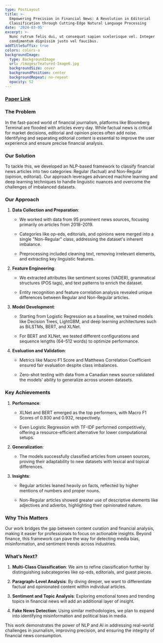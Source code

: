```yaml
---
type: PostLayout
title: >-
  Empowering Precision in Financial News: A Revolution in Editorial
  Classification through Cutting-Edge Natural Language Processing
date: '2024-03-05'
excerpt: >-
  Nunc rutrum felis dui, ut consequat sapien scelerisque vel. Integer
  condimentum dignissim justo vel faucibus.
addTitleSuffix: true
colors: colors-a
backgroundImage:
  type: BackgroundImage
  url: /images/featured-Image6.jpg
  backgroundSize: cover
  backgroundPosition: center
  backgroundRepeat: no-repeat
  opacity: 52
---
```

### [**Paper Link**](https://dl.acm.org/doi/10.1145/3639233.3639343)

### **The Problem**

In the fast-paced world of financial journalism, platforms like Bloomberg Terminal are flooded with articles every day. While factual news is critical for market decisions, editorial and opinion pieces often add noise. Identifying and separating editorial content is essential to improve the user experience and ensure precise financial analysis.



### **Our Solution**

To tackle this, we developed an NLP-based framework to classify financial news articles into two categories: Regular (factual) and Non-Regular (opinion, editorial). Our approach leverages advanced machine learning and deep learning techniques to handle linguistic nuances and overcome the challenges of imbalanced datasets.



### **Our Approach**

1.  **Data Collection and Preparation**:

    *   We worked with data from 95 prominent news sources, focusing primarily on articles from 2018–2019.

    *   Categories like op-eds, editorials, and opinions were merged into a single "Non-Regular" class, addressing the dataset's inherent imbalance.

    *   Preprocessing included cleaning text, removing irrelevant elements, and extracting key linguistic features.

2.  **Feature Engineering**:

    *   We extracted attributes like sentiment scores (VADER), grammatical structures (POS tags), and text patterns to enrich the dataset.

    *   Entity recognition and feature correlation analysis revealed unique differences between Regular and Non-Regular articles.

3.  **Model Development**:

    *   Starting from Logistic Regression as a baseline, we trained models like Decision Trees, LightGBM, and deep learning architectures such as BiLSTMs, BERT, and XLNet.

    *   For BERT and XLNet, we tested different configurations and sequence lengths (64–512 words) to optimize performance.

4.  **Evaluation and Validation**:

    *   Metrics like Macro F1 Score and Matthews Correlation Coefficient ensured fair evaluation despite class imbalances.

    *   Zero-shot testing with data from a Canadian news source validated the models’ ability to generalize across unseen datasets.



### **Key Achievements**

1.  **Performance**:

    *   XLNet and BERT emerged as the top performers, with Macro F1 Scores of 0.930 and 0.932, respectively.

    *   Even Logistic Regression with TF-IDF performed competitively, offering a resource-efficient alternative for lower computational setups.

2.  **Generalization**:

    *   The models successfully classified articles from unseen sources, proving their adaptability to new datasets with lexical and topical differences.

3.  **Insights**:

    *   Regular articles leaned heavily on facts, reflected by higher mentions of numbers and proper nouns.

    *   Non-Regular articles showed greater use of descriptive elements like adjectives and adverbs, highlighting their opinionated nature.



### **Why This Matters**

Our work bridges the gap between content curation and financial analysis, making it easier for professionals to focus on actionable insights. Beyond finance, this framework can pave the way for detecting media bias, misinformation, and sentiment trends across industries.



### **What’s Next?**

1.  **Multi-Class Classification**:
    We aim to refine classification further by distinguishing subcategories like op-eds, editorials, and guest pieces.

2.  **Paragraph-Level Analysis**:
    By diving deeper, we want to differentiate factual and opinionated content within individual articles.

3.  **Sentiment and Topic Analysis**:
    Exploring emotional tones and trending topics in financial news will add an additional layer of insight.

4.  **Fake News Detection**:
    Using similar methodologies, we plan to expand into identifying misinformation and political bias in media.



This work demonstrates the power of NLP and AI in addressing real-world challenges in journalism, improving precision, and ensuring the integrity of financial news consumption.

